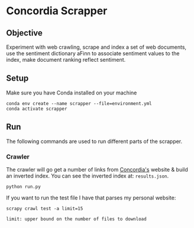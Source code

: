 # Concordia Scrapper

## Objective
Experiment with web crawling, scrape and index a set of web documents, use the sentiment dictionary aFinn to associate sentiment values to the index, make document ranking reflect sentiment.

## Setup
Make sure you have Conda installed on your machine
```
conda env create --name scrapper --file=environment.yml
conda activate scrapper
```

## Run
The following commands are used to run different parts of the scrapper.

### Crawler
The crawler will go get a number of links from [Concordia's](https://www.concordia.ca/) website & build an inverted index. You can see the inverted index at: `results.json`.

```
python run.py
```

If you want to run the test file I have that parses my personal website:
```
scrapy crawl test -a limit=15

limit: upper bound on the number of files to download
```
